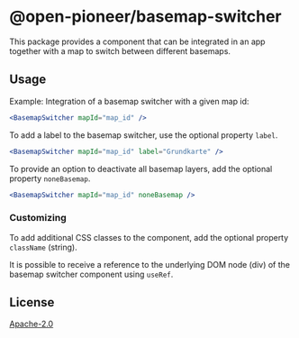 # @open-pioneer/basemap-switcher

This package provides a component that can be integrated in an app together with a map to switch between different basemaps.

## Usage

Example: Integration of a basemap switcher with a given map id:

```jsx
<BasemapSwitcher mapId="map_id" />
```

To add a label to the basemap switcher, use the optional property `label`.

```jsx
<BasemapSwitcher mapId="map_id" label="Grundkarte" />
```

To provide an option to deactivate all basemap layers, add the optional property `noneBasemap`.

```jsx
<BasemapSwitcher mapId="map_id" noneBasemap />
```

### Customizing

To add additional CSS classes to the component, add the optional property `className` (string).

It is possible to receive a reference to the underlying DOM node (div) of the basemap switcher component using `useRef`.

## License

[Apache-2.0](https://www.apache.org/licenses/LICENSE-2.0)
